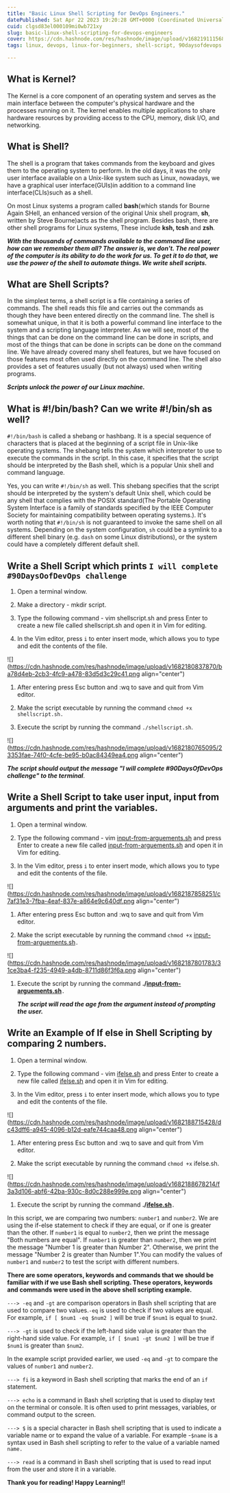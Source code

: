 ```yaml
---
title: "Basic Linux Shell Scripting for DevOps Engineers."
datePublished: Sat Apr 22 2023 19:20:28 GMT+0000 (Coordinated Universal Time)
cuid: clgsd83el000109mi0wb721xy
slug: basic-linux-shell-scripting-for-devops-engineers
cover: https://cdn.hashnode.com/res/hashnode/image/upload/v1682191115683/6307fd05-2f41-48f1-9fd1-c057b6a3cd6c.png
tags: linux, devops, linux-for-beginners, shell-script, 90daysofdevops

---
```


## What is Kernel?

The Kernel is a core component of an operating system and serves as the main interface between the computer's physical hardware and the processes running on it. The kernel enables multiple applications to share hardware resources by providing access to the CPU, memory, disk I/O, and networking.

## What is Shell?

The shell is a program that takes commands from the keyboard and gives them to the operating system to perform. In the old days, it was the only user interface available on a Unix-like system such as Linux, nowadays, we have a graphical user interface(GUIs)in addition to a command line interface(CLIs)such as a shell.

On most Linux systems a program called **bash**(which stands for Bourne Again SHell, an enhanced version of the original Unix shell program, **sh**, written by Steve Bourne)acts as the shell program. Besides bash, there are other shell programs for Linux systems, These include **ksh, tcsh** and **zsh**.

***With the thousands of commands available to the command line user, how can we remember them all? The answer is, we don't. The real power of the computer is its ability to do the work for us. To get it to do that, we use the power of the shell to automate things. We write shell scripts.***

## What are Shell Scripts?

In the simplest terms, a shell script is a file containing a series of commands. The shell reads this file and carries out the commands as though they have been entered directly on the command line. The shell is somewhat unique, in that it is both a powerful command line interface to the system and a scripting language interpreter. As we will see, most of the things that can be done on the command line can be done in scripts, and most of the things that can be done in scripts can be done on the command line. We have already covered many shell features, but we have focused on those features most often used directly on the command line. The shell also provides a set of features usually (but not always) used when writing programs.

***Scripts unlock the power of our Linux machine.***

## What is #!/bin/bash? Can we write #!/bin/sh as well?

`#!/bin/bash` is called a shebang or hashbang. It is a special sequence of characters that is placed at the beginning of a script file in Unix-like operating systems. The shebang tells the system which interpreter to use to execute the commands in the script. In this case, it specifies that the script should be interpreted by the Bash shell, which is a popular Unix shell and command language.

Yes, you can write `#!/bin/sh` as well. This shebang specifies that the script should be interpreted by the system's default Unix shell, which could be any shell that complies with the POSIX standard(The Portable Operating System Interface is a family of standards specified by the IEEE Computer Society for maintaining compatibility between operating systems.). It's worth noting that `#!/bin/sh` is not guaranteed to invoke the same shell on all systems. Depending on the system configuration, `sh` could be a symlink to a different shell binary (e.g. `dash` on some Linux distributions), or the system could have a completely different default shell.

## Write a Shell Script which prints `I will complete #90DaysOofDevOps challenge`

1. Open a terminal window.
    
2. Make a directory - mkdir script.
    
3. Type the following command - vim shellscript.sh and press Enter to create a new file called shellscript.sh and open it in Vim for editing.
    
4. In the Vim editor, press `i` to enter insert mode, which allows you to type and edit the contents of the file.
    

![](https://cdn.hashnode.com/res/hashnode/image/upload/v1682180837870/ba78d4eb-2cb3-4fc9-a478-83d5d3c29c41.png align="center")

1. After entering press Esc button and :wq to save and quit from Vim editor.
    
2. Make the script executable by running the command `chmod +x shellscript.sh.`
    
3. Execute the script by running the command `./shellscript.sh`.
    

![](https://cdn.hashnode.com/res/hashnode/image/upload/v1682180765095/23353fae-74f0-4cfe-be95-b0ac84349ea4.png align="center")

***The script should output the message "I will complete #90DaysOfDevOps challenge" to the terminal***.

## Write a Shell Script to take user input, input from arguments and print the variables.

1. Open a terminal window.
    
2. Type the following command - vim [input-from-arguements.sh](http://input-from-arguements.sh) and press Enter to create a new file called [input-from-arguements.sh](http://input-from-arguements.sh) and open it in Vim for editing.
    
3. In the Vim editor, press `i` to enter insert mode, which allows you to type and edit the contents of the file.
    

![](https://cdn.hashnode.com/res/hashnode/image/upload/v1682187858251/c7af31e3-7fba-4eaf-837e-a864e9c640df.png align="center")

1. After entering press Esc button and :wq to save and quit from Vim editor.
    
2. Make the script executable by running the command `chmod +x` [input-from-arguements.sh](http://input-from-arguements.sh)`.`
    

![](https://cdn.hashnode.com/res/hashnode/image/upload/v1682187801783/31ce3ba4-f235-4949-a4db-8711d86f3f6a.png align="center")

1. Execute the script by running the command **./**[**input-from-arguements.sh**](http://input-from-arguements.sh)`.`
    
    ***The script will read the age from the argument instead of prompting the user.***
    

## Write an Example of If else in Shell Scripting by comparing 2 numbers.

1. Open a terminal window.
    
2. Type the following command - vim [ifelse.sh](http://input-from-arguements.sh) and press Enter to create a new file called [ifelse.sh](http://input-from-arguements.sh) and open it in Vim for editing.
    
3. In the Vim editor, press `i` to enter insert mode, which allows you to type and edit the contents of the file.
    

![](https://cdn.hashnode.com/res/hashnode/image/upload/v1682188715428/dc43dff6-a945-4096-b12d-eafe744caa48.png align="center")

1. After entering press Esc button and :wq to save and quit from Vim editor.
    
2. Make the script executable by running the command `chmod +x` ifelse.sh.
    

![](https://cdn.hashnode.com/res/hashnode/image/upload/v1682188678214/f3a3d106-abf6-42ba-930c-8d0c288e999e.png align="center")

1. Execute the script by running the command **./**[**ifelse.sh**](http://input-from-arguements.sh)`.`
    

In this script, we are comparing two numbers: `number1` and `number2`. We are using the if-else statement to check if they are equal, or if one is greater than the other. If `number1` is equal to `number2`, then we print the message "Both numbers are equal". If `number1` is greater than `number2`, then we print the message "Number 1 is greater than Number 2". Otherwise, we print the message "Number 2 is greater than Number 1".You can modify the values of `number1` and `number2` to test the script with different numbers.

**There are some operators, keywords and commands that we should be familiar with if we use Bash shell scripting. These operators, keywords and commands were used in the above shell scripting example.**

`---> -eq` and `-gt` are comparison operators in Bash shell scripting that are used to compare two values.`-eq` is used to check if two values are equal. For example, `if [ $num1 -eq $num2 ]` will be true if `$num1` is equal to `$num2`.

`---> -gt` is used to check if the left-hand side value is greater than the right-hand side value. For example, `if [ $num1 -gt $num2 ]` will be true if `$num1` is greater than `$num2`.

In the example script provided earlier, we used `-eq` and `-gt` to compare the values of `number1` and `number2`.

`---> fi` is a keyword in Bash shell scripting that marks the end of an `if` statement.

`---> echo` is a command in Bash shell scripting that is used to display text on the terminal or console. It is often used to print messages, variables, or command output to the screen.

`---> $` is a special character in Bash shell scripting that is used to indicate a variable name or to expand the value of a variable. For example -`$name` is a syntax used in Bash shell scripting to refer to the value of a variable named `name.`

`---> read` is a command in Bash shell scripting that is used to read input from the user and store it in a variable.

**Thank you for reading! Happy Learning!!**